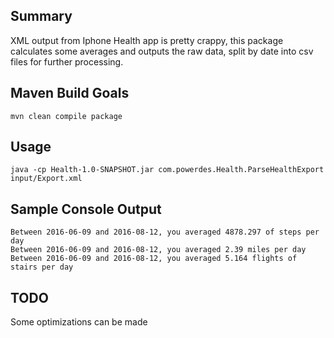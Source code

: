 ## Summary
XML output from Iphone Health app is pretty crappy, this package calculates some averages and outputs the raw data, split by date into csv files for further processing.

## Maven Build Goals
```
mvn clean compile package
```	

## Usage
```
java -cp Health-1.0-SNAPSHOT.jar com.powerdes.Health.ParseHealthExport input/Export.xml
```

## Sample Console Output
```
Between 2016-06-09 and 2016-08-12, you averaged 4878.297 of steps per day
Between 2016-06-09 and 2016-08-12, you averaged 2.39 miles per day
Between 2016-06-09 and 2016-08-12, you averaged 5.164 flights of stairs per day
```

## TODO
Some optimizations can be made
